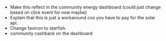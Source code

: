- Make this reflect in the community energy dashboard (could just change based on click event for now maybe)
- Explain that this is just a workaround cos you have to pay for the solar api.
- Change favicon to starfish.
- community cashback on the dashboard
